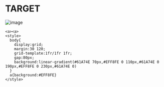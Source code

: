 # TARGET

![image](https://github.com/user-attachments/assets/46cbf5e0-6a99-475d-9dd8-c4023f12285e)

```
<a><a>
<style>
  body{
    display:grid;
    margin:30 120;
    grid-template:1fr/1fr 1fr;
    gap:80px;
    background:linear-gradient(#61A74E 70px,#EFF8FE 0 110px,#61A74E 0 190px,#EFF8FE 0 230px,#61A74E 0)
  }
  a{background:#EFF8FE}
</style>
```
